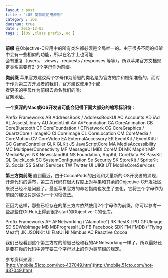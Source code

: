 ```yaml
---
layout : post
title : "iOS 类前缀使用原则"
category : iOS
duoshuo: true
date : 2015-12-03
tags : [iOS ,class prefix, oc ]
---
```


**前缀**
在Objective-C应用中的所有类名都必须是全局唯一的。由于很多不同的框架中会有一些相似的功能，所以在名字上也可能   
会有重复（users， views， requests / responses 等等），所以苹果官方文档规定类名需要有2-3个字母作为前缀。

**类前缀**
苹果官方建议两个字母作为前缀的类名是为官方的库和框架准备的，而对于作为第三方开发者的我们，官方建议使用3个或   
者更多的字母作为前缀去命名我们的类:   
[官网地址](https://developer.apple.com/library/ios/documentation/Cocoa/Conceptual/ProgrammingWithObjectiveC/Conventions/Conventions.html)。   

**一个资深的Mac或iOS开发者可能会记得下面大部分的缩写标识符：**

Prefix	Frameworks
AB	AddressBook / AddressBookUI
AC	Accounts
AD	iAd
AL	AssetsLibrary
AU	AudioUnit
AV	AVFoundation
CA	CoreAnimation
CB	CoreBluetooth
CF	CoreFoundation / CFNetwork
CG	CoreGraphics / QuartzCore / ImageIO
CI	CoreImage
CL	CoreLocation
CM	CoreMedia / CoreMotion
CV	CoreVideo
EA	ExternalAccessory
EK	EventKit / EventKitUI
GC	GameController
GLK	GLKit
JS	JavaScriptCore
MA	MediaAccessibility
MC	MultipeerConnectivity
MF	MessageUI
MIDI	CoreMIDI
MK	MapKit
MP	MediaPlayer
NK	NewsstandKit
NS	Foundation, AppKit, CoreData
PK	PassKit
QL	QuickLook
SC	SystemConfiguration
Se	Security
SK	StoreKit / SpriteKit
SL	Social
SS	Safari Services
TW	Twitter
UI	UIKit
UT	MobileCoreServices

**第三方类前缀**
直到最近，由于CocoaPods的出现和大量新的iOS开发者的涌现，开源代码的遍布，第三方代码在很大程度上对苹果和其余的Objective-C开发社区来说已经不是问题了。最近苹果官方的命名指南也发生了变化，它将三个字母作为前缀的建议只是做为一个习惯做法。

正因为这样，那些已经存在的第三方库依然使用2个字母作为前缀，你可以参考一些那些在GitHub上得到很多start的Objective-C的仓库。

Prefix	Frameworks
AF	AFNetworking (“Alamofire”)
RK	RestKit
PU	GPUImage
SD	SDWebImage
MB	MBProgressHUD
FB	Facebook SDK
FM	FMDB (“Flying Meat”)
JK	JSONKit
UI	FlatUI
NI	Nimbus
AC	Reactive Cocoa

我们已经看到这个第三方库的前缀已经和我的AFNetworking一样了，所以最好还是要在你的代码中遵守要三个字母以上的作为类前缀的规定。


参考资料来源：   
[http://mobile.51cto.com/hot-437049.htm](http://mobile.51cto.com/hot-437049.htm)   
